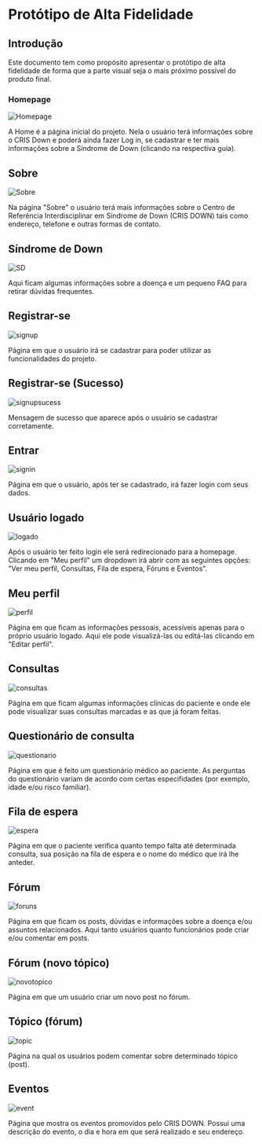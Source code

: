# Protótipo de Alta Fidelidade

## Introdução
Este documento tem como propósito apresentar o protótipo de alta fidelidade de forma que a parte visual seja o mais próximo possível do produto final.

### Homepage
![Homepage](https://i.imgur.com/LUUVsrZ.png)

A Home é a página inicial do projeto. Nela o usuário terá informações sobre o CRIS Down e poderá ainda fazer Log in, se cadastrar e ter mais informações sobre a Síndrome de Down (clicando na respectiva guia).

## Sobre
![Sobre](https://i.imgur.com/Jw0w1SC.png)

Na página "Sobre" o usuário terá mais informações sobre o Centro de Referência Interdisciplinar em Síndrome de Down (CRIS DOWN) tais como endereço, telefone e outras formas de contato.

## Síndrome de Down
![SD](https://i.imgur.com/ixMpKED.png)

Aqui ficam algumas informações sobre a doença e um pequeno FAQ para retirar dúvidas frequentes.

## Registrar-se
![signup](https://i.imgur.com/oOFl6bx.png)

Página em que o usuário irá se cadastrar para poder utilizar as funcionalidades do projeto.

## Registrar-se (Sucesso)
![signupsucess](https://i.imgur.com/5aCiE5l.png)

Mensagem de sucesso que aparece após o usuário se cadastrar corretamente.

## Entrar
![signin](https://i.imgur.com/CWxQNYH.png)

Página em que o usuário, após ter se cadastrado, irá fazer login com seus dados.

## Usuário logado
![logado](https://i.imgur.com/SV9skvn.png)

Após o usuário ter feito login ele será redirecionado para a homepage. Clicando em "Meu perfil" um dropdown irá abrir com as seguintes opções: "Ver meu perfil, Consultas, Fila de espera, Fóruns e Eventos".

## Meu perfil
![perfil](https://i.imgur.com/Cbrg7CE.png)

Página em que ficam as informações pessoais, acessíveis apenas para o próprio usuário logado. Aqui ele pode visualizá-las ou editá-las clicando em "Editar perfil".

## Consultas
![consultas](https://i.imgur.com/m54krat.png)

Página em que ficam algumas informações clínicas do paciente e onde ele pode visualizar suas consultas marcadas e as que já foram feitas.

## Questionário de consulta
![questionario](https://i.imgur.com/beMDCVl.png)

Página em que é feito um questionário médico ao paciente. As perguntas do questionário variam de acordo com certas especifidades (por exemplo, idade e/ou risco familiar).

## Fila de espera
![espera](https://i.imgur.com/TmpvUpo.png)

Página em que o paciente verifica quanto tempo falta até determinada consulta, sua posição na fila de espera e o nome do médico que irá lhe anteder.

## Fórum
![foruns](https://i.imgur.com/Hu32W9N.png)

Página em que ficam os posts, dúvidas e informações sobre a doença e/ou assuntos relacionados. Aqui tanto usuários quanto funcionários pode criar e/ou comentar em posts.

## Fórum (novo tópico)
![novotopico](https://i.imgur.com/PcZc5r2.png)

Página em que um usuário criar um novo post no fórum.

## Tópico (fórum)
![topic](https://i.imgur.com/lpx4Hg9.png)

Página na qual os usuários podem comentar sobre determinado tópico (post).

## Eventos
![event](https://i.imgur.com/4YfUQs5.png)

Página que mostra os eventos promovidos pelo CRIS DOWN. Possui uma descrição do evento, o dia e hora em que será realizado e seu endereço.
